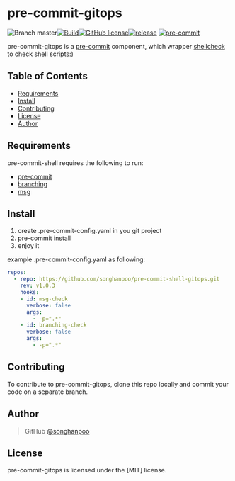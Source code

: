 # pre-commit-gitops
![Branch master](https://img.shields.io/badge/branch-master-brightgreen.svg?style=flat-square)[![Build](https://api.travis-ci.org/detailyang/pre-commit-shell.svg)](https://travis-ci.org/detailyang/pre-commit-shell)[![GitHub license](https://img.shields.io/badge/license-MIT-blue.svg)](https://raw.githubusercontent.com/detailyang/pre-commit-shell/master/LICENSE)[![release](https://img.shields.io/github/release/detailyang/pre-commit-shell.svg)](https://github.com/detailyang/pre-commit-shell/releases)
[![pre-commit](https://img.shields.io/badge/pre--commit-enabled-brightgreen?logo=pre-commit&logoColor=white)](https://github.com/pre-commit/pre-commit)


pre-commit-gitops is a [pre-commit](https://github.com/pre-commit/pre-commit) component, which wrapper [shellcheck](https://www.shellcheck.net/) to check shell scripts:)

Table of Contents
-----------------

  * [Requirements](#requirements)
  * [Install](#install)
  * [Contributing](#contributing)
  * [License](#license)
  * [Author](#author)

Requirements
------------
  pre-commit-shell requires the following to run:

  * [pre-commit](http://pre-commit.com)
  * [branching](https://github.com/songhanpoo/pre-commit-shell-gitops/blob/main/pre_commit_hooks/branching.sh)
  * [msg](https://github.com/songhanpoo/pre-commit-shell-gitops/blob/main/pre_commit_hooks/msg.sh)
    

Install
---------

1. create .pre-commit-config.yaml in you git project
2. pre-commit install 
3. enjoy it

example .pre-commit-config.yaml as following:

```yaml
repos:
  - repo: https://github.com/songhanpoo/pre-commit-shell-gitops.git
    rev: v1.0.3
    hooks:
    - id: msg-check
      verbose: false
      args:
        - -p=".*"
    - id: branching-check
      verbose: false
      args:
        - -p=".*"
```
Contributing
------------

To contribute to pre-commit-gitops, clone this repo locally and commit your code on a separate branch. 


Author
------

> GitHub [@songhanpoo](https://github.com/songhanpoo)     


License
-------

pre-commit-gitops is licensed under the [MIT] license.  
